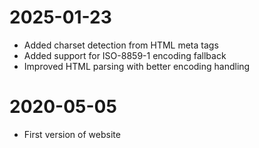 # 2025-01-23

- Added charset detection from HTML meta tags
- Added support for ISO-8859-1 encoding fallback
- Improved HTML parsing with better encoding handling

# 2020-05-05

- First version of website
